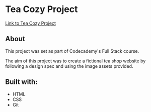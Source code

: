 # Tea Cozy Project

[Link to Tea Cozy Project](https://oliviahill9.github.io/teacozy/.)

## About 

This project was set as part of Codecademy's Full Stack course.

The aim of this project was to create a fictional tea shop website by following a design spec and using the image assets provided. 

## Built with:

* HTML
* CSS
* Git

